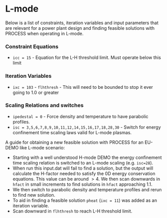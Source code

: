 # L-mode

Below is a list of constraints, iteration variables and input parameters that are relevant for a power plant design and finding feasible solutions with PROCESS when operating in L-mode.

### Constraint Equations

* `icc = 15` - Equation for the L-H threshold limit. Must operate below this limit

### Iteration Variables

* `ixc = 103` - `flhthresh` - This will need to be bounded to stop it ever going to 1.0 or greater

### Scaling Relations and switches

* `ipedestal = 0` - Force density and temperature to have parabolic profiles.
* `isc = 3,5,6,7,8,9,10,11,12,14,15,16,17,18,28,30` - Switch for energy confinement time scaling laws valid for L-mode plasmas.

A guide for obtaining a new feasible solution with PROCESS for an EU-DEMO like L-mode scenario:

* Starting with a well understood H-mode DEMO the energy confinement time scaling relation is switched to an L-mode scaling (e.g. `isc=28`).
* When run this input.dat will fail to find a solution, but the output will calculate the H-factor needed to satisfy the 0D energy conservation equations. This value can be around $>4$. We then scan downwards in `hfact` in small increments to find solutions in `hfact` approaching 1.1.
* We then switch to parabolic density and temperature profiles and rerun to find new solution.
* To aid in finding a feasible solution `pheat` (`ixc = 11`) was added as an iteration variable.
* Scan downward in `flhthresh` to reach L-H threshold limit.
